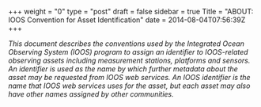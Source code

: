 +++
weight = "0"
type = "post"
draft = false
sidebar = true
Title = "ABOUT: IOOS Convention for Asset Identification"
date = 2014-08-04T07:56:39Z
+++

<!-- For a single homepage put in FrontMatter url = "index.html" -->

_This document describes the conventions used by the Integrated Ocean Observing System (IOOS) program to assign an identifier to IOOS-related observing assets including measurement stations, platforms and sensors.  An identifier is used as the name by which further metadata about the asset may be requested from IOOS web services. An IOOS identifier is the name that IOOS web services uses for the asset, but each asset may also have other names assigned by other communities._
<!--more-->
